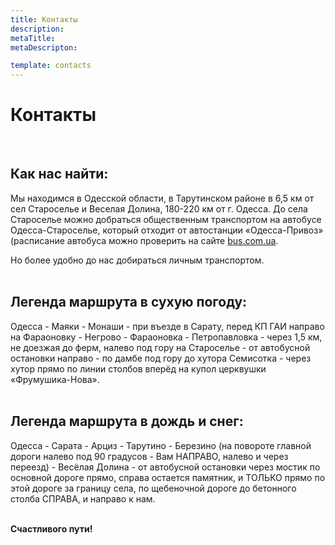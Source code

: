 ```yaml
---
title: Контакты
description: 
metaTitle: 
metaDescripton: 

template: contacts
---
```

# Контакты
<br />

## Как нас найти:
Мы находимся в Одесской области, в Тарутинском районе в 6,5 км от сел Староселье и Веселая Долина, 180-220 км от г. Одесса. До села Староселье можно добраться общественным транспортом на автобусе Одесса-Староселье, который отходит от автостанции «Одесса-Привоз» (расписание автобуса можно проверить на сайте [bus.com.ua](http://bus.com.ua/). 

Но более удобно до нас добираться личным транспортом.  
<br />

## Легенда маршрута в сухую погоду:
Одесса - Маяки - Монаши - при въезде в Сарату, перед КП ГАИ направо на Фараоновку - Негрово - Фараоновка - Петропавловка -  через 1,5 км, не доезжая до ферм, налево под гору на Староселье - от автобусной остановки направо - по дамбе под гору до хутора Семисотка - через хутор прямо по линии столбов вперёд на купол церквушки «Фрумушика-Нова».  
<br />

## Легенда маршрута в дождь и снег:
Одесса - Сарата - Арциз - Тарутино - Березино (на повороте главной дороги налево под 90 градусов - Вам НАПРАВО, налево и через переезд) - Весёлая Долина - от автобусной остановки через мостик по основной дороге прямо, справа остается памятник, и ТОЛЬКО прямо по этой дороге за границу села, по щебеночной дороге до бетонного столба СПРАВА, и направо к нам.   
<br />

**Счастливого пути!**
